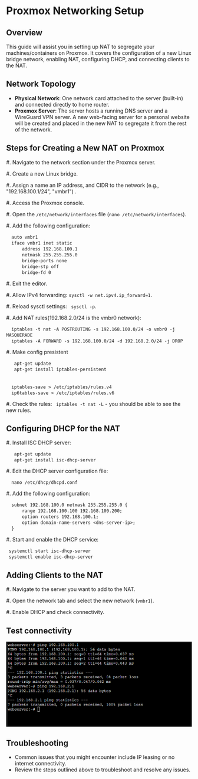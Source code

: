 Proxmox Networking Setup
========================

Overview
--------
This guide will assist you in setting up NAT to segregate your machines/containers on Proxmox. It covers the configuration of a new Linux bridge network, enabling NAT, configuring DHCP, and connecting clients to the NAT.

Network Topology
----------------
- **Physical Network**: One network card attached to the server (built-in) and connected directly to home router.
- **Proxmox Server**: The server hosts a running DNS server and a WireGuard VPN server. A new web-facing server for a personal website will be created and placed in the new NAT to segregate it from the rest of the network.

Steps for Creating a New NAT on Proxmox
----------------------------------------
#. Navigate to the network section under the Proxmox server.

#. Create a new Linux bridge.

#. Assign a name an IP address, and CIDR to the network (e.g., "192.168.100.1/24", "vmbr1") .

#. Access the Proxmox console.

#. Open the ``/etc/network/interfaces`` file (``nano /etc/network/interfaces``).

#. Add the following configuration:



      auto vmbr1
      iface vmbr1 inet static
          address 192.168.100.1
          netmask 255.255.255.0
          bridge-ports none
          bridge-stp off
          bridge-fd 0

#. Exit the editor.

#. Allow IPv4 forwarding: ``sysctl -w net.ipv4.ip_forward=1``.

#. Reload sysctl settings: `` sysctl -p``.

#. Add NAT rules(192.168.2.0/24 is the vmbr0 network):



      iptables -t nat -A POSTROUTING -s 192.168.100.0/24 -o vmbr0 -j MASQUERADE
      iptables -A FORWARD -s 192.168.100.0/24 -d 192.168.2.0/24 -j DROP
      

#. Make config presistent

       apt-get update
       apt-get install iptables-persistent


      iptables-save > /etc/iptables/rules.v4
      ip6tables-save > /etc/iptables/rules.v6

#. Check the rules: `` iptables -t nat -L`` - you should be able to see the new rules.

Configuring DHCP for the NAT
-----------------------------
#. Install ISC DHCP server:



       apt-get update
       apt-get install isc-dhcp-server

    

#. Edit the DHCP server configuration file:



      nano /etc/dhcp/dhcpd.conf

#. Add the following configuration:



      subnet 192.168.100.0 netmask 255.255.255.0 {
          range 192.168.100.100 192.168.100.200;
          option routers 192.168.100.1;
          option domain-name-servers <dns-server-ip>;
      }


#. Start and enable the DHCP service:
    
     systemctl start isc-dhcp-server
     systemctl enable isc-dhcp-server
    

Adding Clients to the NAT
-------------------------
#. Navigate to the server you want to add to the NAT.

#. Open the network tab and select the new network (``vmbr1``).

#. Enable DHCP and check connectivity.



Test connectivity
-------------------------

![alt text](screenshots/image1.png)

Troubleshooting
---------------
- Common issues that you might encounter include IP leasing or no internet connectivity.
- Review the steps outlined above to troubleshoot and resolve any issues.
